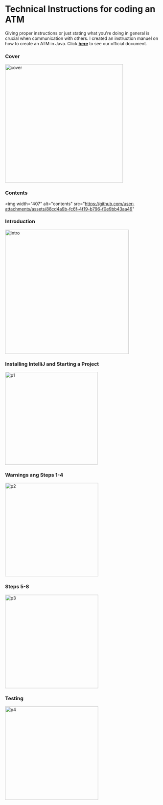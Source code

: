 # Technical Instructions for coding an ATM
Giving proper instructions or just stating what you're doing in general is crucial when communication with others. I created an instruction manuel on how to
create an ATM in Java. 
Click [**here**](file:///C:/Users/Brandy/AppData/Local/Temp/50858dfd-fafb-4922-8a0f-0f362d0dcc34_Random.zip.c34/Random/InstructionsProject_ATM_BrandyWingfield.pdf) to see our official document.
### Cover
<img width="385" alt="cover" src="https://github.com/user-attachments/assets/2376f25b-abe4-441f-ad5e-daed6392a5dc" />

### Contents
<img width="407" alt="contents" src="https://github.com/user-attachments/assets/88cd4a9b-fc6f-4f19-b796-f0e9bb43aa49" 

### Introduction
<img width="404" alt="intro" src="https://github.com/user-attachments/assets/0ba1d13e-413d-4aaa-a49f-a120f350aaad" />

### Installing IntelliJ and Starting a Project
<img width="302" alt="p1" src="https://github.com/user-attachments/assets/d537a5e6-c101-4b55-be05-163ac585dd7c" />

### Warnings ang Steps 1-4
<img width="304" alt="p2" src="https://github.com/user-attachments/assets/454d01a0-5a3a-4b02-aa6a-51850ad086b4" />

### Steps 5-8
<img width="304" alt="p3" src="https://github.com/user-attachments/assets/c291cd69-4f7e-4e16-aebe-dd99a8db266a" />

### Testing
<img width="304" alt="p4" src="https://github.com/user-attachments/assets/a6baf6ff-a8df-4ec3-b32f-b7839cffab9a" />
